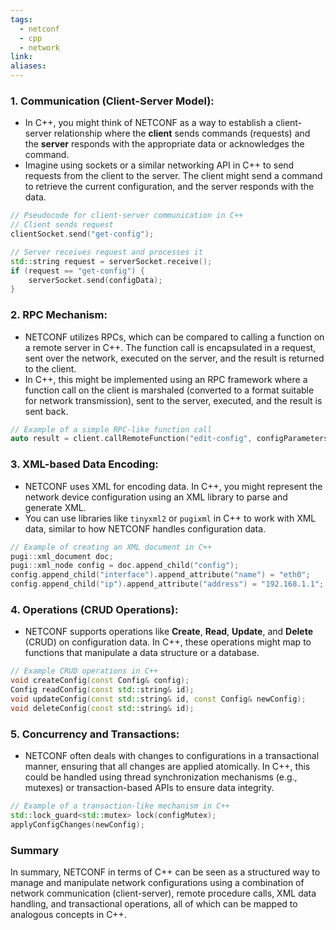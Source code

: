 ```yaml
---
tags:
  - netconf
  - cpp
  - network
link: 
aliases:
---
```




### 1. **Communication (Client-Server Model):**

- In C++, you might think of NETCONF as a way to establish a client-server relationship where the **client** sends commands (requests) and the **server** responds with the appropriate data or acknowledges the command.
- Imagine using sockets or a similar networking API in C++ to send requests from the client to the server. The client might send a command to retrieve the current configuration, and the server responds with the data.

```cpp
// Pseudocode for client-server communication in C++
// Client sends request
clientSocket.send("get-config");

// Server receives request and processes it
std::string request = serverSocket.receive();
if (request == "get-config") {
    serverSocket.send(configData);
}
```


### 2. **RPC Mechanism:**

- NETCONF utilizes RPCs, which can be compared to calling a function on a remote server in C++. The function call is encapsulated in a request, sent over the network, executed on the server, and the result is returned to the client.
- In C++, this might be implemented using an RPC framework where a function call on the client is marshaled (converted to a format suitable for network transmission), sent to the server, executed, and the result is sent back.

```cpp
// Example of a simple RPC-like function call
auto result = client.callRemoteFunction("edit-config", configParameters);
```


### 3. **XML-based Data Encoding:**

- NETCONF uses XML for encoding data. In C++, you might represent the network device configuration using an XML library to parse and generate XML.
- You can use libraries like `tinyxml2` or `pugixml` in C++ to work with XML data, similar to how NETCONF handles configuration data.

```cpp
// Example of creating an XML document in C++
pugi::xml_document doc;
pugi::xml_node config = doc.append_child("config");
config.append_child("interface").append_attribute("name") = "eth0";
config.append_child("ip").append_attribute("address") = "192.168.1.1";
```


### 4. **Operations (CRUD Operations):**

- NETCONF supports operations like **Create**, **Read**, **Update**, and **Delete** (CRUD) on configuration data. In C++, these operations might map to functions that manipulate a data structure or a database.


```cpp
// Example CRUD operations in C++
void createConfig(const Config& config);
Config readConfig(const std::string& id);
void updateConfig(const std::string& id, const Config& newConfig);
void deleteConfig(const std::string& id);
```


### 5. **Concurrency and Transactions:**

- NETCONF often deals with changes to configurations in a transactional manner, ensuring that all changes are applied atomically. In C++, this could be handled using thread synchronization mechanisms (e.g., mutexes) or transaction-based APIs to ensure data integrity.

```cpp
// Example of a transaction-like mechanism in C++
std::lock_guard<std::mutex> lock(configMutex);
applyConfigChanges(newConfig);
```


### Summary

In summary, NETCONF in terms of C++ can be seen as a structured way to manage and manipulate network configurations using a combination of network communication (client-server), remote procedure calls, XML data handling, and transactional operations, all of which can be mapped to analogous concepts in C++.











